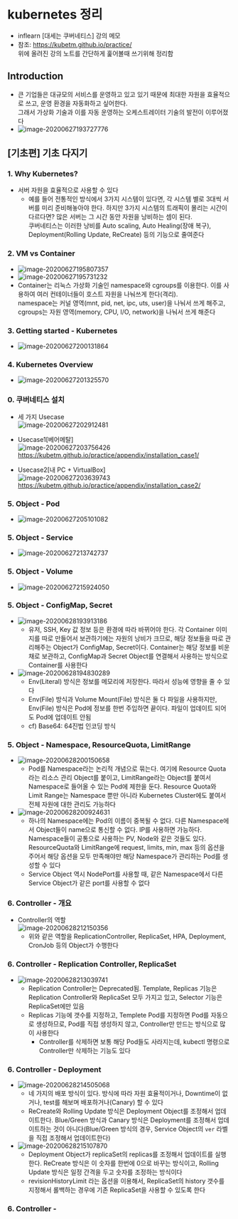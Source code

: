 # kubernetes 정리

- inflearn [대세는 쿠버네티스] 강의 메모
- 참조: https://kubetm.github.io/practice/  
  위에 올려진 강의 노트를 간단하게 훑어볼때 쓰기위해 정리함



## Introduction

- 큰 기업들은 대규모의 서비스를 운영하고 있고 있기 때문에 최대한 자원을 효율적으로 쓰고, 운영 환경을 자동화하고 싶어한다.  
  그래서 가상화 기술과 이를 자동 운영하는 오케스트레이터 기술의 발전이 이루어졌다
- ![image-20200627193727776](kubernetes_정리.assets/image-20200627193727776.png)



## [기초편] 기초 다지기

### 1. Why Kubernetes?

- 서버 자원을 효율적으로 사용할 수 있다
  - 예를 들어 전통적인 방식에서 3가지 시스템이 있다면, 각 시스템 별로 3대씩 서버를 미리 준비해놓아야 한다. 하지만 3가지 시스템의 트래픽이 몰리는 시간이 다르다면? 많은 서버는 그 시간 동안 자원을 낭비하는 셈이 된다.  
    쿠버네티스는 이러한 낭비를 Auto scaling, Auto Healing(장애 복구), Deployment(Rolling Update, ReCreate) 등의 기능으로 줄여준다



### 2. VM vs Container

- ![image-20200627195807357](kubernetes_정리.assets/image-20200627195807357.png)
- ![image-20200627195731232](kubernetes_정리.assets/image-20200627195731232.png)
- Container는 리눅스 가상화 기술인 namespace와 cgroups를 이용한다. 이를 사용하여 여러 컨테이너들이 호스트 자원을 나눠쓰게 한다(격리).  
  namespace는 커널 영역(mnt, pid, net, ipc, uts, user)을 나눠서 쓰게 해주고, cgroups는 자원 영역(memory, CPU, I/O, network)을 나눠서 쓰게 해준다



### 3. Getting started - Kubernetes

- ![image-20200627200131864](kubernetes_정리.assets/image-20200627200131864.png)



### 4. Kubernetes Overview

- ![image-20200627201325570](kubernetes_정리.assets/image-20200627201325570.png)



### 0. 쿠버네티스 설치

- 세 가지 Usecase  
  ![image-20200627202912481](kubernetes_정리.assets/image-20200627202912481.png)

- Usecase1[베어메탈]  
  ![image-20200627203756426](kubernetes_정리.assets/image-20200627203756426.png)  
  https://kubetm.github.io/practice/appendix/installation_case1/
- Usecase2[내 PC + VirtualBox]  
  ![image-20200627203639743](kubernetes_정리.assets/image-20200627203639743.png)  
  https://kubetm.github.io/practice/appendix/installation_case2/



### 5. Object - Pod

- ![image-20200627205101082](kubernetes_정리.assets/image-20200627205101082.png)



### 5. Object - Service

- ![image-20200627213742737](kubernetes_정리.assets/image-20200627213742737.png)



### 5. Object - Volume

- ![image-20200627215924050](kubernetes_정리.assets/image-20200627215924050.png)



### 5. Object - ConfigMap, Secret

- ![image-20200628193913186](kubernetes_정리.assets/image-20200628193913186.png)
  - 유저, SSH, Key 값 정보 등은 환경에 따라 바뀌어야 한다. 각 Container 이미지를 따로 만들어서 보관하기에는 자원의 낭비가 크므로, 해당 정보들을 따로 관리해주는 Object가 ConfigMap, Secret이다. Container는 해당 정보를 비운 채로 보관하고, ConfigMap과 Secret Object를 연결해서 사용하는 방식으로 Container를 사용한다
- ![image-20200628194830289](kubernetes_정리.assets/image-20200628194830289.png)
  - Env(Literal) 방식은 정보를 메모리에 저장한다. 따라서 성능에 영향을 줄 수 있다
  - Env(File) 방식과 Volume Mount(File) 방식은 둘 다 파일을 사용하지만, Env(File) 방식은 Pod에 정보를 한번 주입하면 끝이다. 파일이 업데이트 되어도 Pod에 업데이트 안됨
  - cf) Base64: 64진법 인코딩 방식



### 5. Object - Namespace, ResourceQuota, LimitRange

- ![image-20200628200150658](kubernetes_정리.assets/image-20200628200150658.png)
  - Pod를 Namespace라는 논리적 개념으로 묶는다. 여기에 Resource Quota라는 리소스 관리 Object를 붙이고, LimitRange라는 Object를 붙여서 Namespace로 들어올 수 있는 Pod에 제한을 둔다. Resource Quota와 Limit Range는 Namespace 뿐만 아니라 Kubernetes Cluster에도 붙여서 전체 자원에 대한 관리도 가능하다
- ![image-20200628200924631](kubernetes_정리.assets/image-20200628200924631.png)
  - 하나의 Namespace에는 Pod의 이름이 중복될 수 없다. 다른 Namespace에서 Object들이 name으로 통신할 수 없다. IP를 사용하면 가능하다. Namespace들이 공통으로 사용하는 PV, Node와 같은 것들도 있다. ResourceQuota와 LimitRange에 request, limits, min, max 등의 옵션을 주어서 해당 옵션을 모두 만족해야만 해당 Namespace가 관리하는 Pod를 생성할 수 있다
  - Service Object 역시 NodePort를 사용할 때, 같은 Namespace에서 다른 Service Object가 같은 port를 사용할 수 없다



### 6. Controller - 개요

- Controller의 역할  
  ![image-20200628212150356](kubernetes_정리.assets/image-20200628212150356.png)
  - 위와 같은 역할을 ReplicationController, ReplicaSet, HPA, Deployment, CronJob 등의 Object가 수행한다



### 6. Controller - Replication Controller, ReplicaSet

- ![image-20200628213039741](kubernetes_정리.assets/image-20200628213039741.png)
  - Replication Controller는 Deprecated됨. Template, Replicas 기능은 Replication Controller와 ReplicaSet 모두 가지고 있고, Selector 기능은 ReplicaSet에만 있음
  - Replicas 기능에 갯수를 지정하고, Templete Pod를 지정하면 Pod를 자동으로 생성하므로, Pod를 직접 생성하지 않고, Controller만 만드는 방식으로 많이 사용한다
    - Controller를 삭제하면 보통 해당 Pod들도 사라지는데, kubectl 명령으로 Controller만 삭제하는 기능도 있다



### 6. Controller - Deployment

- ![image-20200628214505068](kubernetes_정리.assets/image-20200628214505068.png)
  - 네 가지의 배포 방식이 있다. 방식에 따라 자원 효율적이거나, Downtime이 없거나, test를 해보며 배포하거나(Canary) 할 수 있다
  - ReCreate와 Rolling Update 방식은 Deployment Object를 조정해서 업데이트한다. Blue/Green 방식과 Canary 방식은 Deployment를 조정해서 업데이트하는 것이 아니다(Blue/Green 방식의 경우, Service Object의 `ver` 라벨을 직접 조정해서 업데이트한다)
- ![image-20200628215107870](kubernetes_정리.assets/image-20200628215107870.png)
  - Deployment Object가 replicaSet의 replicas를 조정해서 업데이트를 실행한다. ReCreate 방식은 이 숫자를 한번에 0으로 바꾸는 방식이고, Rolling Update 방식은 일정 간격을 두고 숫자를 조정하는 방식이다
  - revisionHistoryLimit 라는 옵션을 이용해서, ReplicaSet의 history 갯수를 지정해서 롤백하는 경우에 기존 ReplicaSet을 사용할 수 있도록 한다



### 6. Controller - 